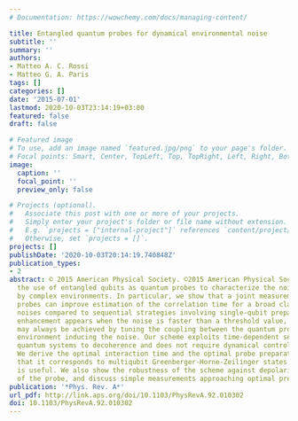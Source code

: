 ```yaml
---
# Documentation: https://wowchemy.com/docs/managing-content/

title: Entangled quantum probes for dynamical environmental noise
subtitle: ''
summary: ''
authors:
- Matteo A. C. Rossi
- Matteo G. A. Paris
tags: []
categories: []
date: '2015-07-01'
lastmod: 2020-10-03T23:14:19+03:00
featured: false
draft: false

# Featured image
# To use, add an image named `featured.jpg/png` to your page's folder.
# Focal points: Smart, Center, TopLeft, Top, TopRight, Left, Right, BottomLeft, Bottom, BottomRight.
image:
  caption: ''
  focal_point: ''
  preview_only: false

# Projects (optional).
#   Associate this post with one or more of your projects.
#   Simply enter your project's folder or file name without extension.
#   E.g. `projects = ["internal-project"]` references `content/project/deep-learning/index.md`.
#   Otherwise, set `projects = []`.
projects: []
publishDate: '2020-10-03T20:14:19.740848Z'
publication_types:
- 2
abstract: © 2015 American Physical Society. ©2015 American Physical Society.We address
  the use of entangled qubits as quantum probes to characterize the noise induced
  by complex environments. In particular, we show that a joint measurement on entangled
  probes can improve estimation of the correlation time for a broad class of environmental
  noises compared to sequential strategies involving single-qubit preparation. The
  enhancement appears when the noise is faster than a threshold value, a regime which
  may always be achieved by tuning the coupling between the quantum probe and the
  environment inducing the noise. Our scheme exploits time-dependent sensitivity of
  quantum systems to decoherence and does not require dynamical control on the probes.
  We derive the optimal interaction time and the optimal probe preparation, showing
  that it corresponds to multiqubit Greenberger-Horne-Zeilinger states when entanglement
  is useful. We also show the robustness of the scheme against depolarization or dephasing
  of the probe, and discuss simple measurements approaching optimal precision.
publication: '*Phys. Rev. A*'
url_pdf: http://link.aps.org/doi/10.1103/PhysRevA.92.010302
doi: 10.1103/PhysRevA.92.010302
---
```

